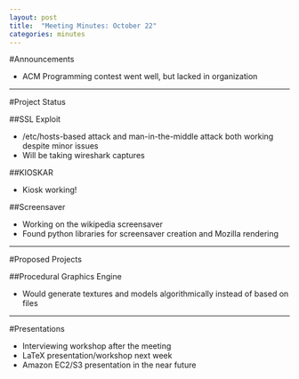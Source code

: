 ```yaml
---
layout: post
title: 	"Meeting Minutes: October 22"
categories: minutes
---
```


#Announcements

- ACM Programming contest went well, but lacked in organization 

---

#Project Status

##SSL Exploit

- /etc/hosts-based attack and man-in-the-middle attack both working despite minor issues
- Will be taking wireshark captures 

##KIOSKAR

- Kiosk working! 

##Screensaver

- Working on the wikipedia screensaver
- Found python libraries for screensaver creation and Mozilla rendering 

---

#Proposed Projects

##Procedural Graphics Engine

- Would generate textures and models algorithmically instead of based on files 

---

#Presentations

- Interviewing workshop after the meeting
- LaTeX presentation/workshop next week
- Amazon EC2/S3 presentation in the near future 
